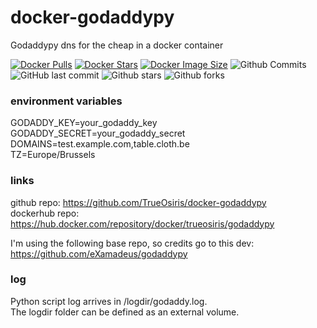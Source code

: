 # docker-godaddypy<br>
Godaddypy dns for the cheap in a docker container

[![Docker Pulls](https://badgen.net/docker/pulls/trueosiris/godaddypy?icon=docker&label=pulls)](https://hub.docker.com/r/trueosiris/godaddypy/) [![Docker Stars](https://badgen.net/docker/stars/trueosiris/godaddypy?icon=docker&label=stars)](https://hub.docker.com/r/trueosiris/godaddypy/) [![Docker Image Size](https://badgen.net/docker/size/trueosiris/godaddypy?icon=docker&label=image%20size)](https://hub.docker.com/r/trueosiris/godaddypy/) ![Github Commits](https://badgen.net/github/commits/trueosiris/docker-godaddypy?icon=github&label=commits) ![GitHub last commit](https://badgen.net/github/last-commit/trueosiris/docker-godaddypy) ![Github stars](https://badgen.net/github/stars/trueosiris/docker-godaddypy?icon=github&label=stars) ![Github forks](https://badgen.net/github/forks/trueosiris/docker-godaddypy?icon=github&label=forks)

### environment variables

GODADDY_KEY=your_godaddy_key<br>
GODADDY_SECRET=your_godaddy_secret<br>
DOMAINS=test.example.com,table.cloth.be<br>
TZ=Europe/Brussels<br>

### links

github repo: https://github.com/TrueOsiris/docker-godaddypy <br>
dockerhub repo: https://hub.docker.com/repository/docker/trueosiris/godaddypy <br>

I'm using the following base repo, so credits go to this dev:<br>
https://github.com/eXamadeus/godaddypy

### log

Python script log arrives in /logdir/godaddy.log.<br>
The logdir folder can be defined as an external volume.
